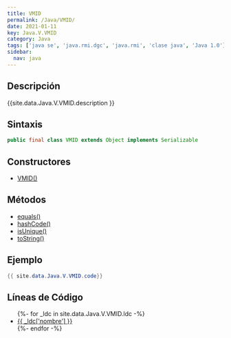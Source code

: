 ```yaml
---
title: VMID
permalink: /Java/VMID/
date: 2021-01-11
key: Java.V.VMID
category: Java
tags: ['java se', 'java.rmi.dgc', 'java.rmi', 'clase java', 'Java 1.0']
sidebar: 
  nav: java
---
```


## Descripción
{{site.data.Java.V.VMID.description }}

## Sintaxis
~~~java
public final class VMID extends Object implements Serializable
~~~

## Constructores
* [VMID()](/Java/VMID/VMID/)

## Métodos
* [equals()](/Java/VMID/equals)
* [hashCode()](/Java/VMID/hashCode)
* [isUnique()](/Java/VMID/isUnique)
* [toString()](/Java/VMID/toString)

## Ejemplo
~~~java
{{ site.data.Java.V.VMID.code}}
~~~

## Líneas de Código
<ul>
{%- for _ldc in site.data.Java.V.VMID.ldc -%}
   <li>
       <a href="{{_ldc['url'] }}">{{ _ldc['nombre'] }}</a>
   </li>
{%- endfor -%}
</ul>
